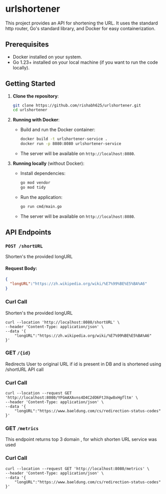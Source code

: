 # urlshortener

This project provides an API for shortening the URL. It uses the standard http router, Go's standard library, and Docker for easy containerization.

## Prerequisites

- Docker installed on your system.
- Go 1.23+ installed on your local machine (if you want to run the code locally).

## Getting Started

1. **Clone the repository**:

    ```bash
    git clone https://github.com/rishabh625/urlshortener.git
    cd urlshortener
    ```

2. **Running with Docker**:

    - Build and run the Docker container:

        ```bash
        docker build -t urlshortener-service .
        docker run -p 8080:8080 urlshortener-service
        ```

    - The server will be available on `http://localhost:8080`.

3. **Running locally** (without Docker):

    - Install dependencies:

        ```bash
        go mod vendor
        go mod tidy
        ```

    - Run the application:

        ```bash
        go run cmd/main.go 
        ```

    - The server will be available on `http://localhost:8080`.

## API Endpoints

### `POST /shortURL`
Shorten's the provided longURL

#### Request Body:

```json
{
  "longURL":"https://zh.wikipedia.org/wiki/%E7%99%BE%E5%BA%A6"
}
```
### Curl Call

Shorten's the provided longURL
```
curl --location 'http://localhost:8080/shortURL' \
--header 'Content-Type: application/json' \
--data '{
    "longURL":"https://zh.wikipedia.org/wiki/%E7%99%BE%E5%BA%A6"
}'
```


### GET `/{id}`
Redirects User to original URL if id is present in DB and is shortened using /shortURL API call
### Curl Call
```
curl --location --request GET 'http://localhost:8080/YFGmAXAvns4D4C2dO6FtJXqw8xHgfltm' \
--header 'Content-Type: application/json' \
--data '{
    "longURL":"https://www.baeldung.com/cs/redirection-status-codes"
}'
```

### GET `/metrics`

This endpoint returns top 3 domain , for which shorten URL service was used

### Curl Call
```
curl --location --request GET 'http://localhost:8080/metrics' \
--header 'Content-Type: application/json' \
--data '{
    "longURL":"https://www.baeldung.com/cs/redirection-status-codes"
}'
```
